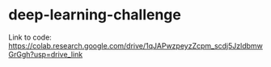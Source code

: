 # deep-learning-challenge
Link to code: https://colab.research.google.com/drive/1qJAPwzpeyzZcpm_scdj5JzldbmwGrGgh?usp=drive_link
